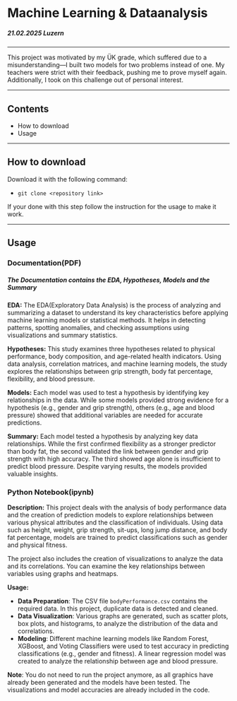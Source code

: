 # Machine Learning & Dataanalysis
##### 21.02.2025 Luzern
---

This project was motivated by my ÜK grade, which suffered due to a misunderstanding—I built two models for two problems instead of one. My teachers were strict with their feedback, pushing me to prove myself again. Additionally, I took on this challenge out of personal interest.

***
## Contents
* How to download
* Usage


---

## How to download

Download it with the following command:
- ```git clone <repository link>```


If your done with this step follow the instruction for the usage to make it work.

---

## Usage

### Documentation(PDF)
##### The Documentation contains the EDA, Hypotheses, Models and the Summary

**EDA:**
The EDA(Exploratory Data Analysis) is the process of analyzing and summarizing a dataset to understand its key characteristics before applying machine learning models or statistical methods. It helps in detecting patterns, spotting anomalies, and checking assumptions using visualizations and summary statistics.

**Hypotheses:**
This study examines three hypotheses related to physical performance, body composition, and age-related health indicators. Using data analysis, correlation matrices, and machine learning models, the study explores the relationships between grip strength, body fat percentage, flexibility, and blood pressure.

**Models:**
Each model was used to test a hypothesis by identifying key relationships in the data. While some models provided strong evidence for a hypothesis (e.g., gender and grip strength), others (e.g., age and blood pressure) showed that additional variables are needed for accurate predictions.

**Summary:**
Each model tested a hypothesis by analyzing key data relationships. While the first confirmed flexibility as a stronger predictor than body fat, the second validated the link between gender and grip strength with high accuracy. The third showed age alone is insufficient to predict blood pressure. Despite varying results, the models provided valuable insights.

### Python Notebook(ipynb)

**Description:**
This project deals with the analysis of body performance data and the creation of prediction models to explore relationships between various physical attributes and the classification of individuals. Using data such as height, weight, grip strength, sit-ups, long jump distance, and body fat percentage, models are trained to predict classifications such as gender and physical fitness.

The project also includes the creation of visualizations to analyze the data and its correlations. You can examine the key relationships between variables using graphs and heatmaps.

**Usage:**
- **Data Preparation**: The CSV file `bodyPerformance.csv` contains the required data. In this project, duplicate data is detected and cleaned.  
- **Data Visualization**: Various graphs are generated, such as scatter plots, box plots, and histograms, to analyze the distribution of the data and correlations.  
- **Modeling**: Different machine learning models like Random Forest, XGBoost, and Voting Classifiers were used to test accuracy in predicting classifications (e.g., gender and fitness). A linear regression model was created to analyze the relationship between age and blood pressure.

**Note**: You do not need to run the project anymore, as all graphics have already been generated and the models have been tested. The visualizations and model accuracies are already included in the code.

